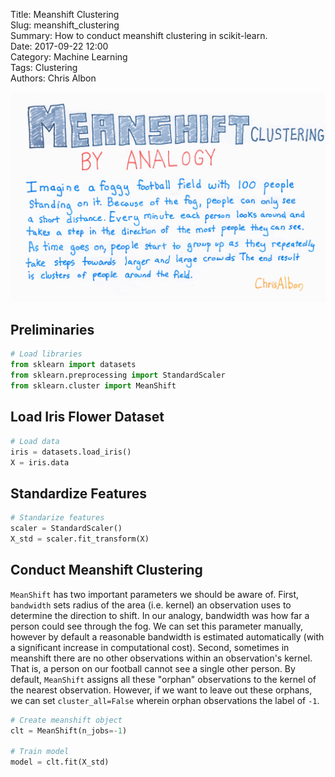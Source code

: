 Title: Meanshift Clustering  
Slug: meanshift_clustering  
Summary: How to conduct meanshift clustering in scikit-learn.  
Date: 2017-09-22 12:00  
Category: Machine Learning  
Tags: Clustering  
Authors: Chris Albon  

<a alt="Meanshift Clustering" href="https://machinelearningflashcards.com">
    <img src="meanshift_clustering/Meanshift_Clustering_By_Analogy_print.png" class="flashcard center-block">
</a>

## Preliminaries


```python
# Load libraries
from sklearn import datasets
from sklearn.preprocessing import StandardScaler
from sklearn.cluster import MeanShift
```

## Load Iris Flower Dataset


```python
# Load data
iris = datasets.load_iris()
X = iris.data
```

## Standardize Features


```python
# Standarize features
scaler = StandardScaler()
X_std = scaler.fit_transform(X)
```

## Conduct Meanshift Clustering

`MeanShift` has two important parameters we should be aware of. First, `bandwidth` sets radius of the area (i.e. kernel) an observation uses to determine the direction to shift. In our analogy, bandwidth was how far a person could see through the fog. We can set this parameter manually, however by default a reasonable bandwidth is estimated automatically (with a significant increase in computational cost). Second, sometimes in meanshift there are no other observations within an observation's kernel. That is, a person on our football cannot see a single other person. By default, `MeanShift` assigns all these "orphan" observations to the kernel of the nearest observation. However, if we want to leave out these orphans, we can set `cluster_all=False` wherein orphan observations the label of `-1`.


```python
# Create meanshift object
clt = MeanShift(n_jobs=-1)

# Train model
model = clt.fit(X_std)
```

